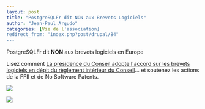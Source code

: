 ```yaml
---
layout: post
title: "PostgreSQLFr dit NON aux Brevets Logiciels"
author: "Jean-Paul Argudo"
categories: [Vie de l'association]
redirect_from: "index.php?post/drupal/84"
---
```



<p></p>

<!--more-->


<p>PostgreSQLFr dit <strong>NON</strong> aux brevets logiciels en Europe</p>

<p>

Lisez comment <a href="http://wiki.ffii.org/Cons050307Fr" target="_blank">La présidence du Conseil adopte l'accord sur les brevets logiciels en dépit du règlement intérieur du Conseil</a>... et soutenez les actions de la FFII et de No Software Patents.</p>

<p>

<a href="http://www.nosoftwarepatents.com/fr/m/intro/index.html">

<img src="http://www.nosoftwarepatents.com/banners/banner_fr_1.gif" />

</a>

</p>

<p>

<a href="http://www.ffii.fr">

<img src="http://www.ffii.fr/IMG/jpg/Banniere1-468x60.jpg" />

</a>

</p>